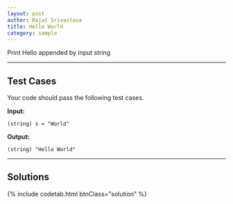 ```yaml
---
layout: post
author: Rajat Srivastava
title: Hello World
category: sample
---
```


Print Hello appended by input string

---
## Test Cases
Your code should pass the following test cases.

**Input:** 
	
	(string) s = "World"

**Output:** 

	(string) "Hello World"


---
## Solutions

{% include codetab.html btnClass="solution" %}